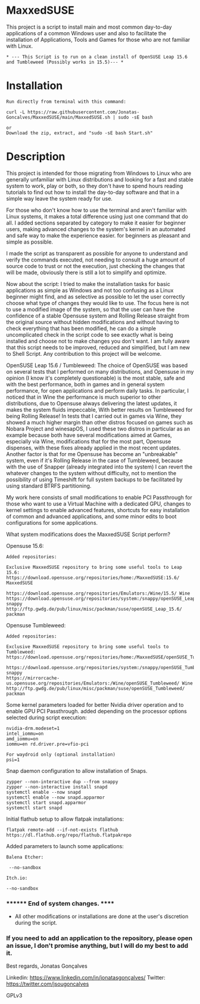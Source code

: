 # MaxxedSUSE

This project is a script to install main and most common day-to-day applications of a common Windows user and also to facilitate the installation of Applications, Tools and Games for those who are not familiar with Linux.

    * --- This Script is to run on a clean install of OpenSUSE Leap 15.6 and Tumbleweed (Possibly works in 15.5)--- *

# Installation

    Run directly from terminal with this command:

    curl -L https://raw.githubusercontent.com/Jonatas-Goncalves/MaxxedSUSE/main/MaxxedSUSE.sh | sudo -sE bash

    or
    Download the zip, extract, and "sudo -sE bash Start.sh"



# Description
This project is intended for those migrating from Windows to Linux who are generally unfamiliar with Linux distributions and looking for a fast and stable system to work, play or both, so they don't have to spend hours reading tutorials to find out how to install the day-to-day software and that in a simple way leave the system ready for use.

For those who don't know how to use the terminal and aren't familiar with Linux systems, it makes a total difference using just one command that do all. I added sections separated by category to make it easier for beginner users, making advanced changes to the system's kernel in an automated and safe way to make the experience easier. for beginners as pleasant and simple as possible.

I made the script as transparent as possible for anyone to understand and verify the commands executed, not needing to consult a huge amount of source code to trust or not the execution, just checking the changes that will be made, obviously there is still a lot to simplify and optimize.

Now about the script:
I tried to make the installation tasks for basic applications as simple as Windows and not too confusing as a Linux beginner might find, and as selective as possible to let the user correctly choose what type of changes they would like to use.
The focus here is not to use a modified image of the system, so that the user can have the confidence of a stable Opensuse system and Rolling Release straight from the original source without hidden modifications and without having to check everything that has been modified, he can do a simple uncomplicated check in the script code to see exactly what is being installed and choose not to make changes you don't want.
I am fully aware that this script needs to be improved, reduced and simplified, but I am new to Shell Script. Any contribution to this project will be welcome.

OpenSUSE Leap 15.6 / Tumbleweed:
The choice of OpenSUSE was based on several tests that I performed on many distributions, and Opensuse in my opinion (I know it's completely questionable) is the most stable, safe and with the best performance, both in games and in general system performance, for open applications and perform daily tasks.
In particular, I noticed that in Wine the performance is much superior to other distributions, due to Opensuse always delivering the latest updates, it makes the system fluids impeccable, With better results on Tumbleweed for being Rolling Release!
In tests that I carried out in games via Wine, they showed a much higher margin than other distros focused on games such as Nobara Project and winesapOS, I used these two distros in particular as an example because both have several modifications aimed at Games, especially via Wine, modifications that for the most part, Opensuse dispenses, with these fixes already applied in the most recent updates.
Another factor is that for me Opensuse has become an "unbreakable" system, even if it's Rolling Release in the case of Tumbleweed, because with the use of Snapper (already integrated into the system) I can revert the whatever changes to the system without difficulty, not to mention the possibility of using Timeshift for full system backups to be facilitated by using standard BTRFS partitioning.

My work here consists of small modifications to enable PCI Passthrough for those who want to use a Virtual Machine with a dedicated GPU, changes to kernel settings to enable advanced features, shortcuts for easy installation of common and advanced applications, and some minor edits to boot configurations for some applications.


What system modifications does the MaxxedSUSE Script perform?

Opensuse 15.6:

    Added repositories:

    Exclusive MaxxedSUSE repository to bring some useful tools to Leap 15.6:
    https://download.opensuse.org/repositories/home:/MaxxedSUSE:15.6/ MaxxedSUSE

    https://download.opensuse.org/repositories/Emulators:/Wine/15.5/ Wine
    https://download.opensuse.org/repositories/system:/snappy/openSUSE_Leap_15.5/ snappy
    http://ftp.gwdg.de/pub/linux/misc/packman/suse/openSUSE_Leap_15.6/ packman

Opensuse Tumbleweed:

    Added repositories:

    Exclusive MaxxedSUSE repository to bring some useful tools to Tumbleweed:
    https://download.opensuse.org/repositories/home:/MaxxedSUSE/openSUSE_Tumbleweed

    https://download.opensuse.org/repositories/system:/snappy/openSUSE_Tumbleweed snappy
    https://mirrorcache-us.opensuse.org/repositories/Emulators:/Wine/openSUSE_Tumbleweed/ Wine
    http://ftp.gwdg.de/pub/linux/misc/packman/suse/openSUSE_Tumbleweed/ packman



Some kernel parameters loaded for better Nvidia driver operation and to enable GPU PCI Passthrough.
added depending on the processor options selected during script execution:

    nvidia-drm.modeset=1
    intel_iommu=on
    amd_iommu=on
    iommu=en rd.driver.pre=vfio-pci

    For waydroid only (optional installation)
    psi=1

Snap daemon configuration to allow installation of Snaps.

    zypper --non-interactive dup --from snappy
    zypper --non-interactive install snapd
    systemctl enable --now snapd
    systemctl enable --now snapd.apparmor
    systemctl start snapd.apparmor
    systemctl start snapd

Initial flathub setup to allow flatpak installations:

    flatpak remote-add --if-not-exists flathub https://dl.flathub.org/repo/flathub.flatpakrepo


Added parameters to launch some applications:

    Balena Etcher:

     --no-sandbox

    Itch.io:

    --no-sandbox


### ****** End of system changes. ****

- All other modifications or installations are done at the user's discretion during the script.


### If you need to add an application to the repository, please open an issue, I don't promise anything, but I will do my best to add it.


Best regards, Jonatas Gonçalves

Linkedin: https://www.linkedin.com/in/jonatasgonçalves/
Twitter: https://twitter.com/jsougoncalves


GPLv3
